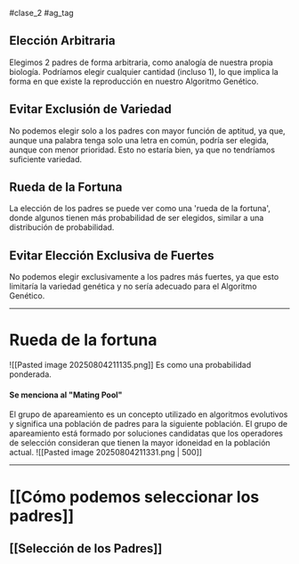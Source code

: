 #clase_2 #ag_tag 
## Elección Arbitraria
Elegimos 2 padres de forma arbitraria, como analogía de nuestra propia biología. Podríamos elegir cualquier cantidad (incluso 1), lo que implica la forma en que existe la reproducción en nuestro Algoritmo Genético.
## Evitar Exclusión de Variedad
No podemos elegir solo a los padres con mayor función de aptitud, ya que, aunque una palabra tenga solo una letra en común, podría ser elegida, aunque con menor prioridad. Esto no estaría bien, ya que no tendríamos suficiente variedad.
## Rueda de la Fortuna
La elección de los padres se puede ver como una 'rueda de la fortuna', donde algunos tienen más probabilidad de ser elegidos, similar a una distribución de probabilidad.
## Evitar Elección Exclusiva de Fuertes
No podemos elegir exclusivamente a los padres más fuertes, ya que esto limitaría la variedad genética y no sería adecuado para el Algoritmo Genético.

---
# Rueda de la fortuna

![[Pasted image 20250804211135.png]]
Es como una probabilidad ponderada.
#### Se menciona al "**Mating Pool**"
El grupo de apareamiento es un concepto utilizado en algoritmos evolutivos y significa una población de padres para la siguiente población. El grupo de apareamiento está formado por soluciones candidatas que los operadores de selección consideran que tienen la mayor idoneidad en la población actual.
![[Pasted image 20250804211331.png | 500]]


---

# [[Cómo podemos seleccionar los padres]]

## [[Selección de los Padres]]